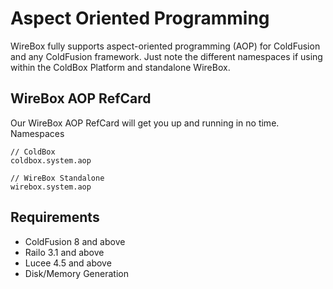 # Aspect Oriented Programming
WireBox fully supports aspect-oriented programming (AOP) for ColdFusion and any ColdFusion framework. Just note the different namespaces if using within the ColdBox Platform and standalone WireBox.

## WireBox AOP RefCard

Our WireBox AOP RefCard will get you up and running in no time.
Namespaces

```
// ColdBox
coldbox.system.aop

// WireBox Standalone
wirebox.system.aop
```

## Requirements

* ColdFusion 8 and above
* Railo 3.1 and above
* Lucee 4.5 and above
* Disk/Memory Generation